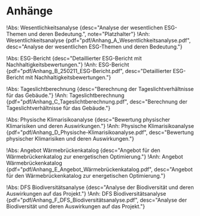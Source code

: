# Anhänge

!Abs: Wesentlichkeitsanalyse {desc="Analyse der wesentlichen ESG-Themen und deren Bedeutung.", note="Platzhalter"}
!Anh: Wesentlichkeitsanalyse {pdf="pdf/Anhang_A_Wesentlichkeitsanalyse.pdf", desc="Analyse der wesentlichen ESG-Themen und deren Bedeutung."}

!Abs: ESG-Bericht {desc="Detaillierter ESG-Bericht mit Nachhaltigkeitsbewertungen."}
!Anh: ESG-Bericht {pdf="pdf/Anhang_B_250211_ESG-Bericht.pdf", desc="Detaillierter ESG-Bericht mit Nachhaltigkeitsbewertungen."}

!Abs: Tageslichtberechnung {desc="Berechnung der Tageslichtverhältnisse für das Gebäude."}
!Anh: Tageslichtberechnung {pdf="pdf/Anhang_C_Tageslichtberechnung.pdf", desc="Berechnung der Tageslichtverhältnisse für das Gebäude."}

!Abs: Physische Klimarisikoanalyse {desc="Bewertung physischer Klimarisiken und deren Auswirkungen."}
!Anh: Physische Klimarisikoanalyse {pdf="pdf/Anhang_D_Physische-Klimarisikoanalyse.pdf", desc="Bewertung physischer Klimarisiken und deren Auswirkungen."}

!Abs: Angebot Wärmebrückenkatalog {desc="Angebot für den Wärmebrückenkatalog zur energetischen Optimierung."}
!Anh: Angebot Wärmebrückenkatalog {pdf="pdf/Anhang_E_Angebot_Wärmebrückenkatalog.pdf", desc="Angebot für den Wärmebrückenkatalog zur energetischen Optimierung."}

!Abs: DFS Biodiversitätsanalyse {desc="Analyse der Biodiversität und deren Auswirkungen auf das Projekt."}
!Anh: DFS Biodiversitätsanalyse {pdf="pdf/Anhang_F_DFS_Biodiversitätsanalyse.pdf", desc="Analyse der Biodiversität und deren Auswirkungen auf das Projekt."}

